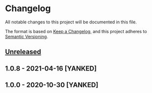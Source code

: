 # Changelog
All notable changes to this project will be documented in this file.

The format is based on [Keep a Changelog](https://keepachangelog.com/en/1.0.0/),
and this project adheres to [Semantic Versioning](https://semver.org/spec/v2.0.0.html).

## [Unreleased]

## 1.0.8 - 2021-04-16 [YANKED]

## 1.0.0 - 2020-10-30 [YANKED]
[Unreleased]: https://github.com/geut/permanent-seeder/compare/v1.0.8...HEAD
